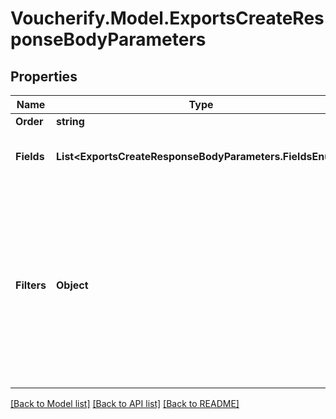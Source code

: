 # Voucherify.Model.ExportsCreateResponseBodyParameters

## Properties

Name | Type | Description | Notes
------------ | ------------- | ------------- | -------------
**Order** | **string** |  | [optional] 
**Fields** | **List&lt;ExportsCreateResponseBodyParameters.FieldsEnum&gt;** | Array of strings containing the data in the export. These fields define the headers in the CSV file. | [optional] 
**Filters** | **Object** | Allowed additional properties must start with \&quot;metadata.\&quot; or \&quot;redemption.\&quot; and Allowed additional properties must start with \&quot;metadata.\&quot; and Allowed additional properties must start with \&quot;metadata.\&quot; or \&quot;address.\&quot; or \&quot;summary.\&quot; or \&quot;loyalty.\&quot; or \&quot;loyalty_tier.\&quot; or \&quot;loyalty_points.\&quot; or \&quot;system_metadata.\&quot; | [optional] 

[[Back to Model list]](../../README.md#documentation-for-models) [[Back to API list]](../../README.md#documentation-for-api-endpoints) [[Back to README]](../../README.md)

